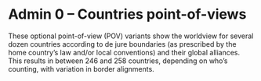 # Admin 0 – Countries point-of-views

These optional point-of-view (POV) variants show the worldview for several dozen countries according to de jure boundaries (as prescribed by the home country’s law and/or local conventions) and their global alliances. This results in between 246 and 258 countries, depending on who’s counting, with variation in border alignments.

